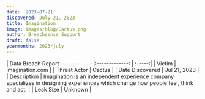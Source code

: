 ```yaml
---
date: '2023-07-21'
discovered: July 21, 2023
title: Imagination
image: images/blog/Cactus.png
author: Breachsense Support
draft: false
yearmonths: 2023/july
---
```



| Data Breach Report
------------:     |:-------------:    | :-----:|
| Victim      | imagination.com      | 
| Threat Actor      | Cactus      | 
| Date Discovered      | Jul 21, 2023      | 
| Description      | Imagination is an independent experience company specializes in designing experiences which change how people feel, think and act.      | 
| Leak Size      | Unknown      | 


